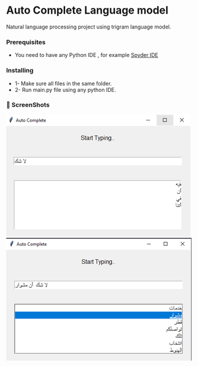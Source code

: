 # Auto Complete Language model

Natural language processing project using trigram language model.

### Prerequisites

* You need to have any Python IDE , for example [Spyder IDE](https://www.spyder-ide.org/)  

### Installing

* 1- Make sure all files in the same folder.
* 2- Run main.py file using any python IDE.

### 📸 ScreenShots
<p>
<img src="screenshots/auto_complete1.png">
<img src="screenshots/auto_complete2.png">
</p>
